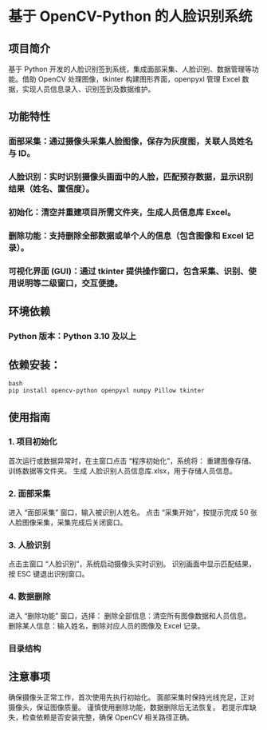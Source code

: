 # 基于 OpenCV-Python 的人脸识别系统

## 项目简介
基于 Python 开发的人脸识别签到系统，集成面部采集、人脸识别、数据管理等功能。借助 OpenCV 处理图像，tkinter 构建图形界面，openpyxl 管理 Excel 数据，实现人员信息录入、识别签到及数据维护。
## 功能特性
### 面部采集：通过摄像头采集人脸图像，保存为灰度图，关联人员姓名与 ID。
### 人脸识别：实时识别摄像头画面中的人脸，匹配预存数据，显示识别结果（姓名、置信度）。
### 初始化：清空并重建项目所需文件夹，生成人员信息库 Excel。
### 删除功能：支持删除全部数据或单个人的信息（包含图像和 Excel 记录）。
### 可视化界面 (GUI)：通过 tkinter 提供操作窗口，包含采集、识别、使用说明等二级窗口，交互便捷。
## 环境依赖
### Python 版本：Python 3.10 及以上
## 依赖安装：
```
bash
pip install opencv-python openpyxl numpy Pillow tkinter  
```
## 使用指南
### 1. 项目初始化
首次运行或数据异常时，在主窗口点击 “程序初始化”，系统将：
重建图像存储、训练数据等文件夹。
生成 人脸识别人员信息库.xlsx，用于存储人员信息。
### 2. 面部采集
进入 “面部采集” 窗口，输入被识别人姓名。
点击 “采集开始”，按提示完成 50 张人脸图像采集，采集完成后关闭窗口。
### 3. 人脸识别
点击主窗口 “人脸识别”，系统启动摄像头实时识别。
识别画面中显示匹配结果，按 ESC 键退出识别窗口。
### 4. 数据删除
进入 “删除功能” 窗口，选择：
删除全部信息：清空所有图像数据和人员信息。
删除某人信息：输入姓名，删除对应人员的图像及 Excel 记录。
### 目录结构


## 注意事项
确保摄像头正常工作，首次使用先执行初始化。
面部采集时保持光线充足，正对摄像头，保证图像质量。
谨慎使用删除功能，数据删除后无法恢复。
若提示库缺失，检查依赖是否安装完整，确保 OpenCV 相关路径正确。
